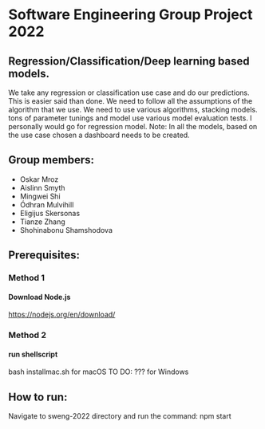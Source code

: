 # Software Engineering Group Project 2022
## Regression/Classification/Deep learning based models.

We take any regression or classification use case and do our predictions. This is easier said than done. We need to follow all the assumptions of the algorithm that we use. We need to use various algorithms, stacking models. tons of parameter tunings and model use various model evaluation tests. I personally would go for regression model. Note: In all the models, based on the use case chosen a dashboard needs to be created.

## Group members:
- Oskar Mroz
- Aislinn Smyth 
- Mingwei Shi
- Ódhran Mulvihill
- Eligijus Skersonas 
- Tianze Zhang
- Shohinabonu Shamshodova 

## Prerequisites:

### Method 1
#### Download Node.js
https://nodejs.org/en/download/

### Method 2
#### run shellscript
bash installmac.sh for macOS
TO DO: ??? for Windows


## How to run:
Navigate to sweng-2022 directory and run the command:
npm start
